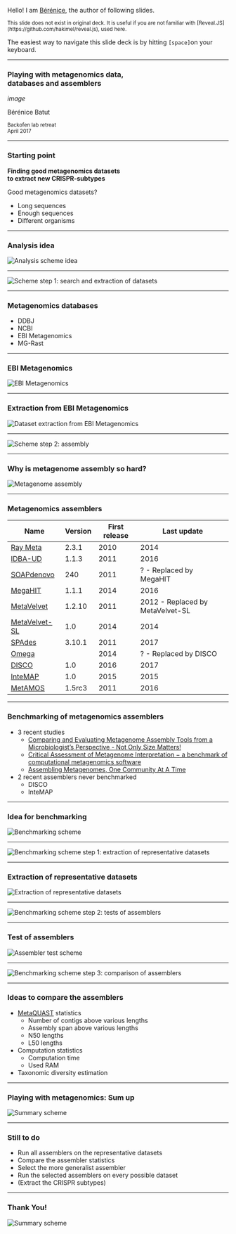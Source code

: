 Hello! I am [Bérénice](http://bebatut.fr/), the author of following slides.

<small>
This slide does not exist in original deck. It is useful if you are not familiar with [Reveal.JS](https://github.com/hakimel/reveal.js), used here.
</small>

The easiest way to navigate this slide deck is by hitting `[space]`on your keyboard.

---

### Playing with metagenomics data,<br>databases and assemblers


*image*

Bérénice Batut

<small>
Backofen lab retreat <br>April 2017
</small>

---

### Starting point

**Finding good metagenomics datasets <br>to extract new CRISPR-subtypes**

<p class="fragment" data-fragment-index="1">
Good metagenomics datasets?
    <ul>
        <li class="fragment" data-fragment-index="1">Long sequences</li>
        <li class="fragment" data-fragment-index="1">Enough sequences</li>
        <li class="fragment" data-fragment-index="1">Different organisms</li>
    </ul>
</p>

---

### Analysis idea

![Analysis scheme idea](images/analysis_scheme_idea.png)

---

![Scheme step 1: search and extraction of datasets](images/analysis_scheme_step_1.png)

----

### Metagenomics databases

- DDBJ
- NCBI
- EBI Metagenomics
- MG-Rast

----

### EBI Metagenomics

![EBI Metagenomics](images/ebi_metagenomics.png)

----

### Extraction from EBI Metagenomics

![Dataset extraction from EBI Metagenomics](images/possible_dataset_extraction.png)

---

![Scheme step 2: assembly](images/analysis_scheme_step_2.png)

----

### Why is metagenome assembly so hard?

![Metagenome assembly](images/metagenome_assembly.png)

----

### Metagenomics assemblers

Name | Version | First release | Last update
--- | --- | --- | ---
[Ray Meta](http://denovoassembler.sourceforge.net/) | 2.3.1 | 2010 | 2014
[IDBA-UD](http://i.cs.hku.hk/~alse/hkubrg/projects/idba_ud/index.html) | 1.1.3 | 2011 | 2016
[SOAPdenovo](http://soap.genomics.org.cn/soapdenovo.html#down2) | 240 | 2011 | ? - Replaced by MegaHIT
[MegaHIT](https://github.com/voutcn/megahit) | 1.1.1 | 2014 | 2016
[MetaVelvet](http://metavelvet.dna.bio.keio.ac.jp/MV.html) | 1.2.10 | 2011 | 2012 - Replaced by MetaVelvet-SL
[MetaVelvet-SL](http://metavelvet.dna.bio.keio.ac.jp/MSL.html)| 1.0 | 2014 | 2014
[SPAdes](http://cab.spbu.ru/software/spades/) | 3.10.1 | 2011 | 2017
[Omega](http://omega.omicsbio.org/) | | 2014 | ? - Replaced by DISCO
[DISCO](http://disco.omicsbio.org/) | 1.0 | 2016 | 2017
[InteMAP](http://cqb.pku.edu.cn/ZhuLab/InteMAP/index.html) | 1.0 | 2015 | 2015
[MetAMOS](http://metamos.readthedocs.io/en/) | 1.5rc3 | 2011 | 2016

----

### Benchmarking of metagenomics assemblers

- 3 recent studies
    - [Comparing and Evaluating Metagenome Assembly Tools from a Microbiologist’s Perspective - Not Only Size Matters!](http://journals.plos.org/plosone/article?id=10.1371/journal.pone.0169662)
    - [Critical Assessment of Metagenome Interpretation − a benchmark of computational metagenomics software](http://biorxiv.org/content/early/2017/01/09/099127)
    - [Assembling Metagenomes, One Community At A Time](http://biorxiv.org/content/early/2017/03/24/120154)
- 2 recent assemblers never benchmarked
    - DISCO
    - InteMAP

----

### Idea for benchmarking

![Benchmarking scheme](images/benchmarking_scheme.png)

----

![Benchmarking scheme step 1: extraction of representative datasets](images/benchmarking_scheme_step1.png)

----

### Extraction of representative datasets

![Extraction of representative datasets](images/representative_dataset_extraction.png)

----

![Benchmarking scheme step 2: tests of assemblers](images/benchmarking_scheme_step2.png)

----

### Test of assemblers

![Assembler test scheme](images/assembler_test.png)

----

![Benchmarking scheme step 3: comparison of assemblers](images/benchmarking_scheme_step3.png)

----

### Ideas to compare the assemblers

- [MetaQUAST](http://quast.sourceforge.net/metaquast) statistics
    - Number of contigs above various lengths
    - Assembly span above various lengths
    - N50 lengths
    - L50 lengths
- Computation statistics
    - Computation time
    - Used RAM
- Taxonomic diversity estimation

---

### Playing with metagenomics: Sum up

![Summary scheme](images/global_analysis_scheme.png)

----

### Still to do

- Run all assemblers on the representative datasets
- Compare the assembler statistics
- Select the more generalist assembler
- Run the selected assemblers on every possible dataset
- (Extract the CRISPR subtypes)

---

### Thank You!

![Summary scheme](images/global_analysis_scheme.png)



